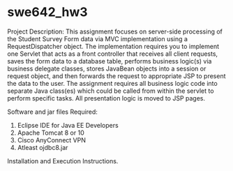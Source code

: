 # swe642_hw3

Project Description:
This assignment focuses on server-side processing of the Student Survey Form data via MVC
implementation using a RequestDispatcher object. The implementation requires you to
implement one Servlet that acts as a front controller that receives all client requests, saves the
form data to a database table, performs business logic(s) via business delegate classes, stores
JavaBean objects into a session or request object, and then forwards the request to appropriate
JSP to present the data to the user. The assignment requires all business logic code into separate
Java class(es) which could be called from within the servlet to perform specific tasks. All
presentation logic is moved to JSP pages.


Software and jar files Required:

1) Eclipse IDE for Java EE Developers 
2) Apache Tomcat 8 or 10
3) Cisco AnyConnect VPN 
4) Atleast ojdbc8.jar

Installation and Execution Instructions.
